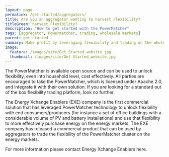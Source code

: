 ```yaml
---
layout: page
permalink: /get-started/aggregators/
title: Are you an aggregator wanting to harvest Flexibility?
titleGreen: harvest Flexibility?
description: "How to get started with the PowerMatcher"
tags: [aggregator, Powermatcher, trading, wholesale markets]
parent: get-started
summary: Make profit by leveraging flexibility and trading on the wholesale markets.
image:
  feature: /images/site/Get Started_website.jpg
  thumbnail: /images/site/Get Started_website.jpg
---
```


The PowerMatcher is available open source and can be used to unlock flexibility, even into household level, cost effectively. All parties are encouraged to take the PowerMatcher, which is licensed under Apache 2.0, and integrate it with their own solution. If you are looking for a standard out of the box flexibility trading platform, look no further.

The Energy Xchange Enablers (EXE) company is the first commercial solution that has leveraged PowerMatcher technology to unlock flexibility with end consumers/producers (for instance a set of office buildings with a considerable volume of PV and battery installations) and use that flexibility to more effectively purchase energy on the energy markets. The EXE company has released a commercial product that can be used by aggregators to trade the flexibility of the PowerMatcher cluster on the energy markets.

For more information please contact Energy Xchange Enablers here.
